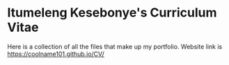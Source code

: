 # Itumeleng Kesebonye's Curriculum Vitae

Here is a collection of all the files that make up my portfolio. Website link is https://coolname101.github.io/CV/
